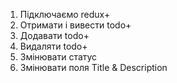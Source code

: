 1. Підключаємо redux+
2. Отримати і вивести todo+
3. Додавати todo+
4. Видаляти todo+
5. Змінювати статус
6. Змінювати поля Title & Description